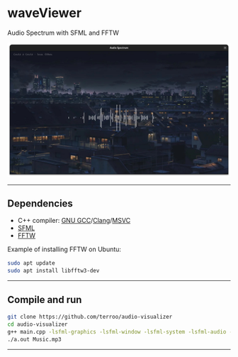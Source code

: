 # waveViewer
Audio Spectrum with SFML and FFTW

![Audio Spectrum](./audio-spectrum.png) 

---

## Dependencies
+ C++ compiler: [GNU GCC](https://gcc.gnu.org/)/[Clang](https://clang.llvm.org/)/[MSVC](https://visualstudio.microsoft.com/)
+ [SFML](https://www.sfml-dev.org/)
+ [FFTW](https://fftw.org/)

Example of installing FFTW on Ubuntu:
```bash
sudo apt update
sudo apt install libfftw3-dev
```

---

## Compile and run
```bash
git clone https://github.com/terroo/audio-visualizer
cd audio-visualizer
g++ main.cpp -lsfml-graphics -lsfml-window -lsfml-system -lsfml-audio -lfftw3 
./a.out Music.mp3
```

---
